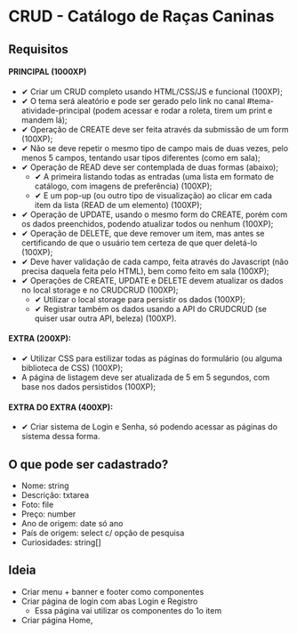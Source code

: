 # CRUD - Catálogo de Raças Caninas

## Requisitos
#### PRINCIPAL (1000XP)
- ✔ Criar um CRUD completo usando HTML/CSS/JS e funcional (100XP); 
- ✔ O tema será aleatório e pode ser gerado pelo link no canal #tema-atividade-principal (podem acessar e rodar a roleta, tirem um print e mandem lá);
- ✔ Operação de CREATE deve ser feita através da submissão de um form (100XP);
- ✔ Não se deve repetir o mesmo tipo de campo mais de duas vezes, pelo menos 5 campos, tentando usar tipos diferentes (como em sala);
- ✔ Operação de READ deve ser contemplada de duas formas (abaixo);
  - ✔ A primeira listando todas as entradas (uma lista em formato de catálogo, com imagens de preferência) (100XP);
  - ✔ E um pop-up (ou outro tipo de visualização) ao clicar em cada item da lista (READ de um elemento) (100XP);
- ✔ Operação de UPDATE, usando o mesmo form do CREATE, porém com os dados preenchidos, podendo atualizar todos ou nenhum (100XP);
- ✔ Operação de DELETE, que deve remover um item, mas antes se certificando de que o usuário tem certeza de que quer deletá-lo (100XP);
- ✔ Deve haver validação de cada campo, feita através do Javascript (não precisa daquela feita pelo HTML), bem como feito em sala (100XP);
- ✔ Operações de CREATE, UPDATE e DELETE devem atualizar os dados no local storage e no CRUDCRUD (100XP);
  - ✔ Utilizar o local storage para persistir os dados (100XP);
  - ✔ Registrar também os dados usando a API do CRUDCRUD (se quiser usar outra API, beleza) (100XP).

#### EXTRA (200XP):
- ✔ Utilizar CSS para estilizar todas as páginas do formulário (ou alguma biblioteca de CSS) (100XP);
- A página de listagem deve ser atualizada de 5 em 5 segundos, com base nos dados persistidos (100XP);

#### EXTRA DO EXTRA (400XP):
- ✔ Criar sistema de Login e Senha, só podendo acessar as páginas do sistema dessa forma.

## O que pode ser cadastrado?
- Nome: string 
- Descrição: txtarea
- Foto: file
- Preço: number
- Ano de origem: date só ano
- País de origem: select c/ opção de pesquisa
- Curiosidades: string[]

## Ideia
- Criar menu + banner e footer como componentes
- Criar página de login com abas Login e Registro
  - Essa página vai utilizar os componentes do 1o item
- Criar página Home, 



